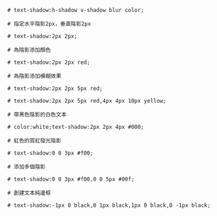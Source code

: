 ```
# text-shadow:h-shadow v-shadow blur color;
```

```
# 指定水平陰影2px，垂直陰影2px

# text-shadow:2px 2px;
```

```
# 為陰影添加顏色

# text-shadow:2px 2px red;
```

```
# 為陰影添加模糊效果

# text-shadow:2px 2px 5px red;
```

```
# text-shadow:2px 2px 5px red,4px 4px 10px yellow;
```

```
# 帶黑色陰影的白色文本

# color:white;text-shadow:2px 2px 4px #000;
```

```
# 紅色的霓紅發光陰影

# text-shadow:0 0 3px #f00;
```

```
# 添加多個陰影

# text-shadow:0 0 3px #f00,0 0 5px #00f;
```

```
# 創建文本純邊框

# text-shadow:-1px 0 black,0 1px black,1px 0 black,0 -1px black;
```